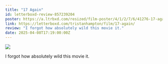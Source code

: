 ```yaml
---
title: "17 Again"
id: letterboxd-review-857239204
poster: https://a.ltrbxd.com/resized/film-poster/4/1/2/7/6/41276-17-again-0-600-0-900-crop.jpg?v=6b6f2344f2
link: https://letterboxd.com/tristanhampton/film/17-again/
review: "I forgot how absolutely wild this movie it."
date: 2025-04-08T17:19:00:00Z
---
```

 <p><img src="https://a.ltrbxd.com/resized/film-poster/4/1/2/7/6/41276-17-again-0-600-0-900-crop.jpg?v=6b6f2344f2"/></p> <p>I forgot how absolutely wild this movie it.</p>